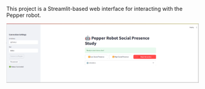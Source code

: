 This project is a Streamlit-based web interface for interacting with the Pepper robot.

![alt text](image.png)